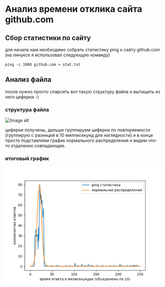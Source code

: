 # Анализ времени отклика сайта github.com 

## Сбор статистики по сайту
для начала нам необходимо собрать статистику ping к сайту github.com
(на линуксе я использовал следующую команду)

```
ping -c 1000 github.com > stat.txt
```
## Анализ файла
после нужно просто спарсить вот такую структуру файла и вытащить из него циферки  -)

### структура файла
![Image alt](https://github.com/Lukashevskiy/cppTasks/raw/master/taskforNetwork/analyzePing/file_struct.png)

циферки получены, дальше группируем циферки по повторяемости (группирую с разницей в 10 миллисекунд для наглядности)
и в конце просто подставляем график нормального распределения и видем что-то отдаленно совпадающее.

### итоговый график
![Image alt](https://github.com/Lukashevskiy/cppTasks/raw/master/taskforNetwork/analyzePing/graph.png)
